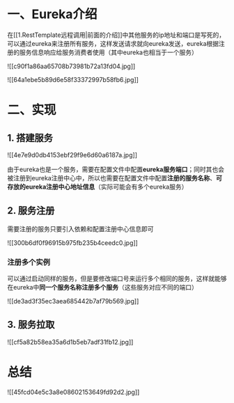 # 一、Eureka介绍

在[[1.RestTemplate远程调用|前面的介绍]]中其他服务的ip地址和端口是写死的，可以通过eureka来注册所有服务，这样发送请求就向eureka发送，eureka根据注册的服务信息响应给服务消费者使用（其中eureka也相当于一个服务）

![[c90f1a86aa65708b73981b72a13fd04.jpg]]

![[64a1ebe5b89d6e58f33372997b58fb6.jpg]]

# 二、实现

## 1. 搭建服务

![[4e7e9d0db4153ebf29f9e6d60a6187a.jpg]]

由于eureka也是一个服务，需要在配置文件中配置**eureka服务端口**；同时其也会被注册到eureka注册中心中，所以也需要在配置文件中配置**注册的服务名称**、**可存放的eureka注册中心地址信息**（实际可能会有多个eureka服务）

## 2. 服务注册

需要注册的服务只要引入依赖和配置注册中心信息即可

![[300b6df0f96915b975fb235b4ceedc0.jpg]]

### 注册多个实例

可以通过启动同样的服务，但是要修改端口号来运行多个相同的服务，这样就能够在eureka中**同一个服务名称注册多个服务**（这些服务对应不同的端口）

![[de3ad3f35ec3aea685442b7af79b569.jpg]]

## 3. 服务拉取

![[cf5a82b58ea35a6d1b5eb7adf31fb12.jpg]]

# 总结

![[45fcd04e5c3a8e08602153649fd92d2.jpg]]